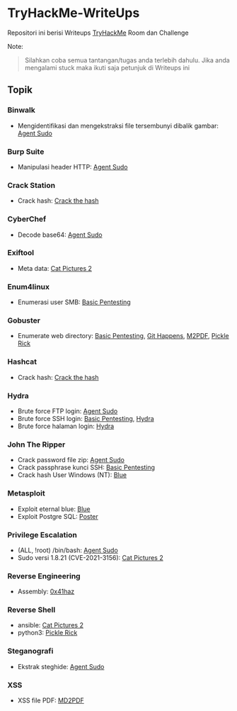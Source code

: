 # TryHackMe-WriteUps
Repositori ini berisi Writeups [TryHackMe](https://tryhackme.com/) Room dan Challenge

Note:
> Silahkan coba semua tantangan/tugas anda terlebih dahulu. Jika anda mengalami stuck maka ikuti saja petunjuk di Writeups ini

## Topik
### Binwalk
- Mengidentifikasi dan mengekstraksi file tersembunyi dibalik gambar: [Agent Sudo](https://github.com/rahardian-dwi-saputra/TryHackMe-WriteUps/tree/main/Agent%20Sudo)

### Burp Suite
- Manipulasi header HTTP: [Agent Sudo](https://github.com/rahardian-dwi-saputra/TryHackMe-WriteUps/tree/main/Agent%20Sudo)

### Crack Station
- Crack hash: [Crack the hash](https://github.com/rahardian-dwi-saputra/TryHackMe-WriteUps/tree/main/Crack%20the%20hash)

### CyberChef
- Decode base64: [Agent Sudo](https://github.com/rahardian-dwi-saputra/TryHackMe-WriteUps/tree/main/Agent%20Sudo)

### Exiftool
- Meta data: [Cat Pictures 2](https://github.com/rahardian-dwi-saputra/TryHackMe-WriteUps/tree/main/Cat%20Pictures%202)

### Enum4linux
- Enumerasi user SMB: [Basic Pentesting](https://github.com/rahardian-dwi-saputra/TryHackMe-WriteUps/tree/main/Basic%20Pentesting)

### Gobuster
- Enumerate web directory: [Basic Pentesting](https://github.com/rahardian-dwi-saputra/TryHackMe-WriteUps/tree/main/Basic%20Pentesting), [Git Happens](https://github.com/rahardian-dwi-saputra/TryHackMe-WriteUps/tree/main/Git%20Happens), [M2PDF](https://github.com/rahardian-dwi-saputra/TryHackMe-WriteUps/tree/main/MD2PDF), [Pickle Rick](https://github.com/rahardian-dwi-saputra/TryHackMe-WriteUps/blob/main/Pickle%20Rick/README.md)

### Hashcat
- Crack hash: [Crack the hash](https://github.com/rahardian-dwi-saputra/TryHackMe-WriteUps/tree/main/Crack%20the%20hash)

### Hydra
- Brute force FTP login: [Agent Sudo](https://github.com/rahardian-dwi-saputra/TryHackMe-WriteUps/tree/main/Agent%20Sudo)
- Brute force SSH login: [Basic Pentesting](https://github.com/rahardian-dwi-saputra/TryHackMe-WriteUps/tree/main/Basic%20Pentesting), [Hydra](https://github.com/rahardian-dwi-saputra/TryHackMe-WriteUps/tree/main/Hydra)
- Brute force halaman login: [Hydra](https://github.com/rahardian-dwi-saputra/TryHackMe-WriteUps/tree/main/Hydra)

### John The Ripper
- Crack password file zip: [Agent Sudo](https://github.com/rahardian-dwi-saputra/TryHackMe-WriteUps/tree/main/Agent%20Sudo)
- Crack passphrase kunci SSH: [Basic Pentesting](https://github.com/rahardian-dwi-saputra/TryHackMe-WriteUps/tree/main/Basic%20Pentesting)
- Crack hash User Windows (NT): [Blue](https://github.com/rahardian-dwi-saputra/TryHackMe-WriteUps/tree/main/Blue)

### Metasploit
- Exploit eternal blue: [Blue](https://github.com/rahardian-dwi-saputra/TryHackMe-WriteUps/tree/main/Blue)
- Exploit Postgre SQL: [Poster](https://github.com/rahardian-dwi-saputra/TryHackMe-WriteUps/tree/main/Poster)

### Privilege Escalation
- (ALL, !root) /bin/bash: [Agent Sudo](https://github.com/rahardian-dwi-saputra/TryHackMe-WriteUps/tree/main/Agent%20Sudo)
- Sudo versi 1.8.21 (CVE-2021-3156): [Cat Pictures 2](https://github.com/rahardian-dwi-saputra/TryHackMe-WriteUps/tree/main/Cat%20Pictures%202)

### Reverse Engineering
- Assembly: [0x41haz](https://github.com/rahardian-dwi-saputra/TryHackMe-WriteUps/tree/main/0x41haz)

### Reverse Shell
- ansible: [Cat Pictures 2](https://github.com/rahardian-dwi-saputra/TryHackMe-WriteUps/tree/main/Cat%20Pictures%202)
- python3: [Pickle Rick](https://github.com/rahardian-dwi-saputra/TryHackMe-WriteUps/blob/main/Pickle%20Rick/README.md)

### Steganografi
- Ekstrak steghide: [Agent Sudo](https://github.com/rahardian-dwi-saputra/TryHackMe-WriteUps/tree/main/Agent%20Sudo)

### XSS
- XSS file PDF: [MD2PDF](https://github.com/rahardian-dwi-saputra/TryHackMe-WriteUps/tree/main/MD2PDF)